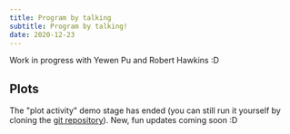 ```yaml
---
title: Program by talking
subtitle: Program by talking!
date: 2020-12-23
---
```


Work in progress with Yewen Pu and Robert Hawkins :D

## Plots

The "plot activity" demo stage has ended (you can still run it yourself by
cloning the [git
repository](https://gitlab.com/da_doomer/natural-language-plots/-/tree/functional_server)).
New, fun updates coming soon :D
